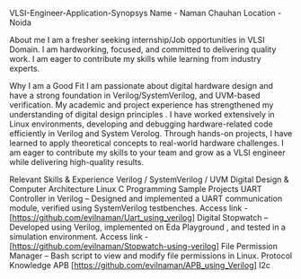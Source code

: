 VLSI-Engineer-Application-Synopsys
Name - Naman Chauhan Location - Noida

About me
I am a fresher seeking internship/Job opportunities in VLSI Domain. I am hardworking, focused, and committed to delivering quality work. I am eager to contribute my skills while learning from industry experts.

Why I am a Good Fit
I am passionate about digital hardware design and have a strong foundation in Verilog/SystemVerilog, and UVM-based verification. My academic and project experience has strengthened my understanding of digital design principles . I have worked extensively in Linux environments, developing and debugging hardware-related code efficiently in Verilog and System Verolog. Through hands-on projects, I have learned to apply theoretical concepts to real-world hardware challenges. I am eager to contribute my skills to your team and grow as a VLSI engineer while delivering high-quality results.

Relevant Skills & Experience
Verilog / SystemVerilog / UVM
Digital Design & Computer Architecture
Linux
C Programming
Sample Projects
UART Controller in Verilog – Designed and implemented a UART communication module, verified using SystemVerilog testbenches. Access link -[https://github.com/evilnaman/Uart_using_verilog]
Digital Stopwatch – Developed using Verilog, implemented on Eda Playground , and tested in a simulation environment. Access link -[https://github.com/evilnaman/Stopwatch-using-verilog]
File Permission Manager – Bash script to view and modify file permissions in Linux.
Protocol Knowledge
APB [https://github.com/evilnaman/APB_using_Verilog]
I2c
